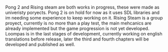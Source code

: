Pong 2 and Rising steam are both works in progress, these were made as univeristy poryects. Pong 2 is on hold for now as it uses SDL libraries and im needing some experience to keep working on it. 
Rising Steam is a group proyect, currently is no more than a play test, the main mehcanics are already implemented but the game progression is not yet developed.
Loompas is in the last stages of development, currently working on english translations before release, later the third and fourth chapters will be developed and published as well.
